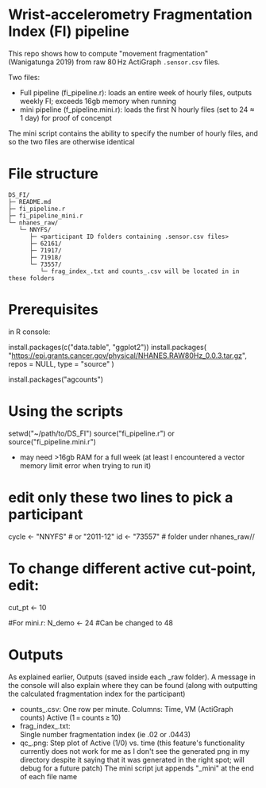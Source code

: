 # Wrist‑accelerometry Fragmentation Index (FI) pipeline #

This repo shows how to compute "movement fragmentation" (Wanigatunga 2019) from raw 80 Hz ActiGraph `.sensor.csv` files.

Two files:
- Full pipeline (fi_pipeline.r): loads an entire week of hourly files, outputs weekly FI; exceeds 16gb memory when running
- mini pipeline (f_pipeline.mini.r): loads the first N hourly files (set to 24 ≈ 1 day) for proof of concenpt

The mini script contains the ability to specify the number of hourly files, and so the two files are otherwise identical

# File structure #
```
DS_FI/
├─ README.md
├─ fi_pipeline.r
├─ fi_pipeline_mini.r
└─ nhanes_raw/
   └─ NNYFS/
      ├─ <participant ID folders containing .sensor.csv files> 
      ├─ 62161/
      ├─ 71917/
      ├─ 71918/
      └─ 73557/
         └─ frag_index_.txt and counts_.csv will be located in in these folders
```


# Prerequisites #

in R console:

install.packages(c("data.table", "ggplot2"))
install.packages(
  "https://epi.grants.cancer.gov/physical/NHANES.RAW80Hz_0.0.3.tar.gz",
  repos = NULL, type = "source"
)

install.packages("agcounts")

# Using the scripts #

setwd("~/path/to/DS_FI")
source("fi_pipeline.r") or source("fi_pipeline.mini.r") 

- may need >16gb RAM for a full week (at least I encountered a vector memory limit error when trying to run it)

# edit only these two lines to pick a participant
cycle <- "NNYFS" # or "2011-12"
id    <- "73557" # folder under nhanes_raw/<cycle>/

# To change different active cut-point, edit:
cut_pt <- 10

#For mini.r:
N_demo <- 24 #Can be changed to 48

# Outputs #

As explained earlier, Outputs (saved inside each <ID>_raw folder). A message in the console will also explain where they can be found (along with outputting the calculated fragmentation index for the participant)

- counts_<ID>.csv: 
    One row per minute. 
    Columns: Time, VM (ActiGraph counts) 
    Active (1 = counts ≥ 10)
- frag_index_<ID>.txt:	
    Single number fragmentation index (ie .02 or .0443)
- qc_<ID>.png:
    Step plot of Active (1/0) vs. time
    (this feature's functionality currently does not work for me as I don't see the generated png in my directory despite it saying that it was generated in the right spot; will debug for a future patch)
The mini script jut appends "_mini" at the end of each file name